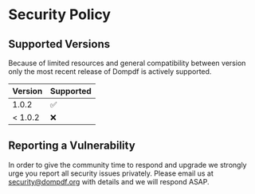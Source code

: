 # Security Policy

## Supported Versions

Because of limited resources and general compatibility between version only the most recent release of Dompdf is actively supported.

| Version | Supported          |
| ------- | ------------------ |
| 1.0.2   | :white_check_mark: |
| < 1.0.2 | :x:                |

## Reporting a Vulnerability

In order to give the community time to respond and upgrade we strongly urge you report all security issues privately. Please email us at security@dompdf.org with details
and we will respond ASAP.

